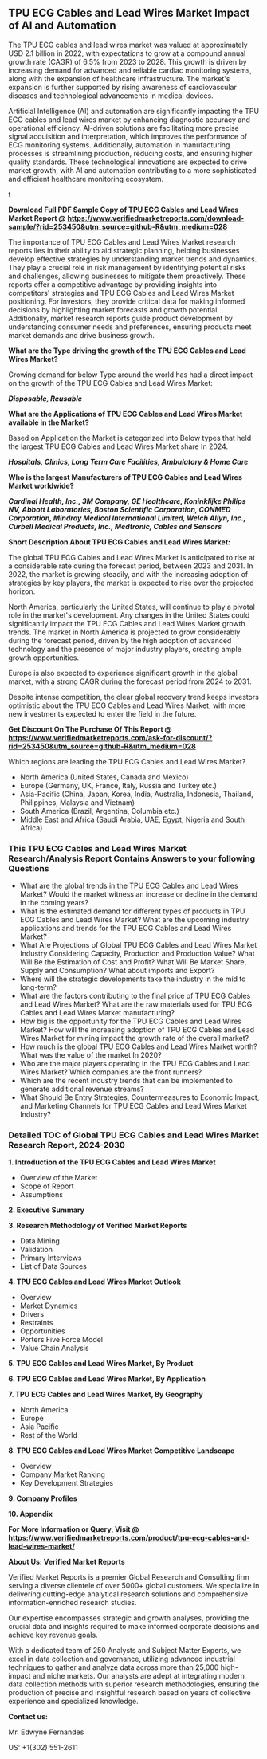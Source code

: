 <h2>TPU ECG Cables and Lead Wires Market Impact of AI and Automation</h2><p>The TPU ECG cables and lead wires market was valued at approximately USD 2.1 billion in 2022, with expectations to grow at a compound annual growth rate (CAGR) of 6.5% from 2023 to 2028. This growth is driven by increasing demand for advanced and reliable cardiac monitoring systems, along with the expansion of healthcare infrastructure. The market's expansion is further supported by rising awareness of cardiovascular diseases and technological advancements in medical devices.</p><p>Artificial Intelligence (AI) and automation are significantly impacting the TPU ECG cables and lead wires market by enhancing diagnostic accuracy and operational efficiency. AI-driven solutions are facilitating more precise signal acquisition and interpretation, which improves the performance of ECG monitoring systems. Additionally, automation in manufacturing processes is streamlining production, reducing costs, and ensuring higher quality standards. These technological innovations are expected to drive market growth, with AI and automation contributing to a more sophisticated and efficient healthcare monitoring ecosystem.</p>t</p><p id="" class=""><strong>Download Full PDF Sample Copy of TPU ECG Cables and Lead Wires Market Report @ <a href="https://www.verifiedmarketreports.com/download-sample/?rid=253450&utm_source=github-R&utm_medium=028" target="_blank">https://www.verifiedmarketreports.com/download-sample/?rid=253450&utm_source=github-R&utm_medium=028</a></strong></p><p>The importance of&nbsp;TPU ECG Cables and Lead Wires Market research reports lies in their ability to aid strategic planning, helping businesses develop effective strategies by understanding market trends and dynamics. They play a crucial role in risk management by identifying potential risks and challenges, allowing businesses to mitigate them proactively. These reports offer a competitive advantage by providing insights into competitors' strategies and TPU ECG Cables and Lead Wires Market positioning. For investors, they provide critical data for making informed decisions by highlighting market forecasts and growth potential. Additionally, market research reports guide product development by understanding consumer needs and preferences, ensuring products meet market demands and drive business growth.</p><p><strong>What are the&nbsp;Type driving the growth of the TPU ECG Cables and Lead Wires Market?</strong></p><p id="" class="">Growing demand for below Type around the world has had a direct impact on the growth of the TPU ECG Cables and Lead Wires Market:</p><em><strong>Disposable, Reusable</strong></em></p><strong>What are the&nbsp;Applications&nbsp;of TPU ECG Cables and Lead Wires Market available in the Market?</strong></p><p id="" class="">Based on Application the Market is categorized into Below types that held the largest TPU ECG Cables and Lead Wires Market share In 2024.</p><em><strong>Hospitals, Clinics, Long Term Care Facilities, Ambulatory & Home Care</strong></em></p><strong>Who is the largest Manufacturers of TPU ECG Cables and Lead Wires Market worldwide?</strong></p><p><em><strong>Cardinal Health, Inc., 3M Company, GE Healthcare, Koninklijke Philips NV, Abbott Laboratories, Boston Scientific Corporation, CONMED Corporation, Mindray Medical International Limited, Welch Allyn, Inc., Curbell Medical Products, Inc., Medtronic, Cables and Sensors</strong></em></p><p id="" class=""><strong>Short Description About TPU ECG Cables and Lead Wires Market:</strong></p><p>The global TPU ECG Cables and Lead Wires Market is anticipated to rise at a considerable rate during the forecast period, between 2023 and 2031. In 2022, the market is growing steadily, and with the increasing adoption of strategies by key players, the market is expected to rise over the projected horizon.</p><p>North America, particularly the United States, will continue to play a pivotal role in the market's development. Any changes in the United States could significantly impact the TPU ECG Cables and Lead Wires Market growth trends. The market in North America is projected to grow considerably during the forecast period, driven by the high adoption of advanced technology and the presence of major industry players, creating ample growth opportunities.</p><p>Europe is also expected to experience significant growth in the global market, with a strong CAGR during the forecast period from 2024 to 2031.</p><p>Despite intense competition, the clear global recovery trend keeps investors optimistic about the TPU ECG Cables and Lead Wires Market, with more new investments expected to enter the field in the future.</p><p id="" class=""><strong>Get Discount On The Purchase Of This Report @ <a href="https://www.verifiedmarketreports.com/ask-for-discount/?rid=253450&utm_source=github-R&utm_medium=028" target="_blank">https://www.verifiedmarketreports.com/ask-for-discount/?rid=253450&utm_source=github-R&utm_medium=028</a></strong></p>Which regions are leading the TPU ECG Cables and Lead Wires Market?</p><ul><li>North America (United States, Canada and Mexico)</li><li>Europe (Germany, UK, France, Italy, Russia and Turkey etc.)</li><li>Asia-Pacific (China, Japan, Korea, India, Australia, Indonesia, Thailand, Philippines, Malaysia and Vietnam)</li><li>South America (Brazil, Argentina, Columbia etc.)</li><li>Middle East and Africa (Saudi Arabia, UAE, Egypt, Nigeria and South Africa)</li></ul><h3 id="" class="">This TPU ECG Cables and Lead Wires Market Research/Analysis Report Contains Answers to your following Questions</h3><ul><li>What are the global trends in the TPU ECG Cables and Lead Wires Market? Would the market witness an increase or decline in the demand in the coming years?</li><li>What is the estimated demand for different types of products in TPU ECG Cables and Lead Wires Market? What are the upcoming industry applications and trends for the TPU ECG Cables and Lead Wires Market?</li><li>What Are Projections of Global TPU ECG Cables and Lead Wires Market Industry Considering Capacity, Production and Production Value? What Will Be the Estimation of Cost and Profit? What Will Be Market Share, Supply and Consumption? What about imports and Export?</li><li>Where will the strategic developments take the industry in the mid to long-term?</li><li>What are the factors contributing to the final price of TPU ECG Cables and Lead Wires Market? What are the raw materials used for TPU ECG Cables and Lead Wires Market manufacturing?</li><li>How big is the opportunity for the TPU ECG Cables and Lead Wires Market? How will the increasing adoption of TPU ECG Cables and Lead Wires Market for mining impact the growth rate of the overall market?</li><li>How much is the global TPU ECG Cables and Lead Wires Market worth? What was the value of the market In 2020?</li><li>Who are the major players operating in the TPU ECG Cables and Lead Wires Market? Which companies are the front runners?</li><li>Which are the recent industry trends that can be implemented to generate additional revenue streams?</li><li>What Should Be Entry Strategies, Countermeasures to Economic Impact, and Marketing Channels for TPU ECG Cables and Lead Wires Market Industry?</li></ul><h3 id="" class="">Detailed TOC of Global TPU ECG Cables and Lead Wires Market Research Report, 2024-2030</h3><p id="" class=""><strong>1. Introduction of the TPU ECG Cables and Lead Wires Market</strong></p><ul><li>Overview of the Market</li><li>Scope of Report</li><li>Assumptions</li></ul><p id="" class=""><strong>2. Executive Summary</strong></p><p id="" class=""><strong>3. Research Methodology of Verified Market Reports</strong></p><ul><li>Data Mining</li><li>Validation</li><li>Primary Interviews</li><li>List of Data Sources</li></ul><p id="" class=""><strong>4. TPU ECG Cables and Lead Wires Market Outlook</strong></p><ul><li>Overview</li><li>Market Dynamics</li><li>Drivers</li><li>Restraints</li><li>Opportunities</li><li>Porters Five Force Model</li><li>Value Chain Analysis</li></ul><p id="" class=""><strong>5. TPU ECG Cables and Lead Wires Market, By Product</strong></p><p id="" class=""><strong>6. TPU ECG Cables and Lead Wires Market, By Application</strong></p><p id="" class=""><strong>7. TPU ECG Cables and Lead Wires Market, By Geography</strong></p><ul><li>North America</li><li>Europe</li><li>Asia Pacific</li><li>Rest of the World</li></ul><p id="" class=""><strong>8. TPU ECG Cables and Lead Wires Market Competitive Landscape</strong></p><ul><li>Overview</li><li>Company Market Ranking</li><li>Key Development Strategies</li></ul><p id="" class=""><strong>9. Company Profiles</strong></p><p id="" class=""><strong>10. Appendix</strong></p><p id="" class=""><strong>For More Information or Query, Visit @ <a href="https://www.verifiedmarketreports.com/product/tpu-ecg-cables-and-lead-wires-market/" target="_blank">https://www.verifiedmarketreports.com/product/tpu-ecg-cables-and-lead-wires-market/</a></strong></p><p id="" class=""><strong>About Us: Verified Market Reports</strong></p><p id="" class="">Verified Market Reports is a premier Global Research and Consulting firm serving a diverse clientele of over 5000+ global customers. We specialize in delivering cutting-edge analytical research solutions and comprehensive information-enriched research studies.</p><p id="" class="">Our expertise encompasses strategic and growth analyses, providing the crucial data and insights required to make informed corporate decisions and achieve key revenue goals.</p><p id="" class="">With a dedicated team of 250 Analysts and Subject Matter Experts, we excel in data collection and governance, utilizing advanced industrial techniques to gather and analyze data across more than 25,000 high-impact and niche markets. Our analysts are adept at integrating modern data collection methods with superior research methodologies, ensuring the production of precise and insightful research based on years of collective experience and specialized knowledge.</p><p id="" class=""><strong>Contact us:</strong></p><p id="" class="">Mr. Edwyne Fernandes</p><p id="" class="">US: +1(302) 551-2611</p>